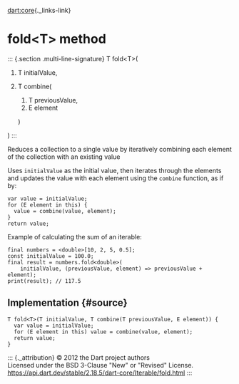 [dart:core](../../dart-core/dart-core-library){._links-link}

fold\<T\> method
================

::: {.section .multi-line-signature}
T fold\<T\>(

1.  T initialValue,
2.  T combine(
    1.  T previousValue,
    2.  E element

    )

)
:::

Reduces a collection to a single value by iteratively combining each
element of the collection with an existing value

Uses `initialValue` as the initial value, then iterates through the
elements and updates the value with each element using the `combine`
function, as if by:

``` {.language-dart data-language="dart"}
var value = initialValue;
for (E element in this) {
  value = combine(value, element);
}
return value;
```

Example of calculating the sum of an iterable:

``` {.language-dart data-language="dart"}
final numbers = <double>[10, 2, 5, 0.5];
const initialValue = 100.0;
final result = numbers.fold<double>(
    initialValue, (previousValue, element) => previousValue + element);
print(result); // 117.5
```

Implementation {#source}
--------------

``` {.language-dart data-language="dart"}
T fold<T>(T initialValue, T combine(T previousValue, E element)) {
  var value = initialValue;
  for (E element in this) value = combine(value, element);
  return value;
}
```

::: {._attribution}
© 2012 the Dart project authors\
Licensed under the BSD 3-Clause \"New\" or \"Revised\" License.\
<https://api.dart.dev/stable/2.18.5/dart-core/Iterable/fold.html>
:::
